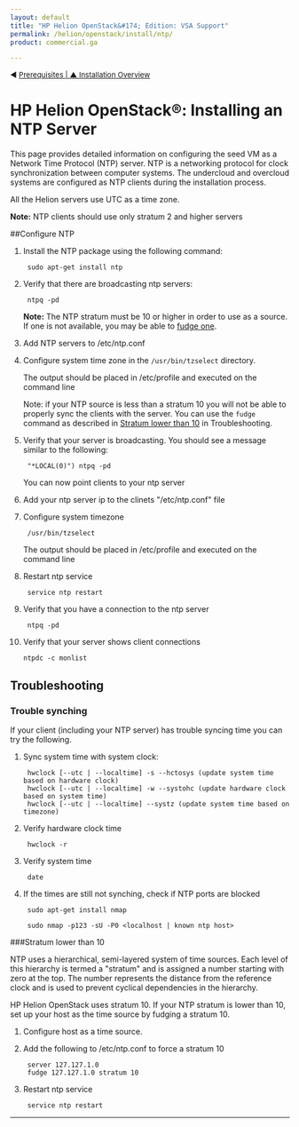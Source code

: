 ```yaml
---
layout: default
title: "HP Helion OpenStack&#174; Edition: VSA Support"
permalink: /helion/openstack/install/ntp/
product: commercial.ga

---
```

<!--PUBLISHED-->


<script>

function PageRefresh {
onLoad="window.refresh"
}

PageRefresh();

</script>

<p style="font-size: small;"> &#9664; <a href="/helion/openstack/install/prereqs/">Prerequisites | <a href="/helion/openstack/install/overview/test/"> &#9650; Installation Overview</a> </p> 

# HP Helion OpenStack&#174;: Installing an NTP Server

This page provides detailed information on configuring the seed VM as a Network Time Protocol (NTP) server. NTP is a networking protocol for clock synchronization between computer systems. The undercloud and overcloud systems are configured as NTP clients during the installation process.

All the Helion servers use UTC as a time zone.

**Note:** NTP clients should use only stratum 2 and higher servers

##Configure NTP

1. Install the NTP package using the following command:

		sudo apt-get install ntp

2. Verify that there are broadcasting ntp servers:

		ntpq -pd

	**Note:** The NTP stratum must be 10 or higher in order to use as a source. If one is not available, you may be able to [fudge one](#fudge).

3. Add NTP servers to /etc/ntp.conf

4. Configure system time zone in the `/usr/bin/tzselect` directory.

	The output should be placed in /etc/profile and executed on the command line

	Note: if your NTP source is less than a stratum 10 you will not be able to properly sync the clients with the server. You can use the `fudge` command as described in [Stratum lower than 10](#fudge) in Troubleshooting.

5. Verify that your server is broadcasting. You should see a message similar to the following: 

		"*LOCAL(0)") ntpq -pd

	You can now point clients to your ntp server

6. Add your ntp server ip to the clinets "/etc/ntp.conf" file

7. Configure system timezone

		/usr/bin/tzselect

	The output should be placed in /etc/profile and executed on the command line

8. Restart ntp service

		service ntp restart

9. Verify that you have a connection to the ntp server

		ntpq -pd

10. Verify that your server shows client connections

		ntpdc -c monlist

## Troubleshooting ##

### Trouble synching ###

If your client (including your NTP server) has trouble syncing time you can try the following.

1. Sync system time with system clock:

		hwclock [--utc | --localtime] -s --hctosys (update system time based on hardware clock)
		hwclock [--utc | --localtime] -w --systohc (update hardware clock based on system time)
		hwclock [--utc | --localtime] --systz (update system time based on timezone)

2. Verify hardware clock time

		hwclock -r

3. Verify system time

		date

4. If the times are still not synching, check if NTP ports are blocked

		sudo apt-get install nmap

		sudo nmap -p123 -sU -P0 <localhost | known ntp host>

###Stratum lower than 10<a name="fudge"></a>

NTP uses a hierarchical, semi-layered system of time sources. Each level of this hierarchy is termed a "stratum" and is assigned a number starting with zero at the top. The number represents the distance from the reference clock and is used to prevent cyclical dependencies in the hierarchy. 

HP Helion OpenStack uses stratum 10. If your NTP stratum is lower than 10, set up your host as the time source by fudging a stratum 10.

1. Configure host as a time source.

2. Add the following to /etc/ntp.conf to force a stratum 10

		server 127.127.1.0
		fudge 127.127.1.0 stratum 10

3. Restart ntp service

		service ntp restart

----
